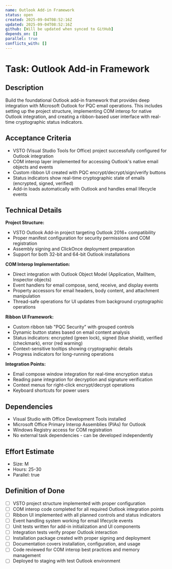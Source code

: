 ```yaml
---
name: Outlook Add-in Framework
status: open
created: 2025-09-04T08:52:16Z
updated: 2025-09-04T08:52:16Z
github: [Will be updated when synced to GitHub]
depends_on: []
parallel: true
conflicts_with: []
---
```


# Task: Outlook Add-in Framework

## Description
Build the foundational Outlook add-in framework that provides deep integration with Microsoft Outlook for PQC email operations. This includes setting up the project structure, implementing COM interop for native Outlook integration, and creating a ribbon-based user interface with real-time cryptographic status indicators.

## Acceptance Criteria
- VSTO (Visual Studio Tools for Office) project successfully configured for Outlook integration
- COM interop layer implemented for accessing Outlook's native email objects and events
- Custom ribbon UI created with PQC encrypt/decrypt/sign/verify buttons
- Status indicators show real-time cryptographic state of emails (encrypted, signed, verified)
- Add-in loads automatically with Outlook and handles email lifecycle events

## Technical Details
**Project Structure:**
- VSTO Outlook Add-in project targeting Outlook 2016+ compatibility
- Proper manifest configuration for security permissions and COM registration
- Assembly signing and ClickOnce deployment preparation
- Support for both 32-bit and 64-bit Outlook installations

**COM Interop Implementation:**
- Direct integration with Outlook Object Model (Application, MailItem, Inspector objects)
- Event handlers for email compose, send, receive, and display events
- Property accessors for email headers, body content, and attachment manipulation
- Thread-safe operations for UI updates from background cryptographic operations

**Ribbon UI Framework:**
- Custom ribbon tab "PQC Security" with grouped controls
- Dynamic button states based on email content analysis
- Status indicators: encrypted (green lock), signed (blue shield), verified (checkmark), error (red warning)
- Context-sensitive tooltips showing cryptographic details
- Progress indicators for long-running operations

**Integration Points:**
- Email compose window integration for real-time encryption status
- Reading pane integration for decryption and signature verification
- Context menus for right-click encrypt/decrypt operations
- Keyboard shortcuts for power users

## Dependencies
- Visual Studio with Office Development Tools installed
- Microsoft Office Primary Interop Assemblies (PIAs) for Outlook
- Windows Registry access for COM registration
- No external task dependencies - can be developed independently

## Effort Estimate
- Size: M
- Hours: 25-30
- Parallel: true

## Definition of Done
- [ ] VSTO project structure implemented with proper configuration
- [ ] COM interop code completed for all required Outlook integration points
- [ ] Ribbon UI implemented with all planned controls and status indicators
- [ ] Event handling system working for email lifecycle events
- [ ] Unit tests written for add-in initialization and UI components
- [ ] Integration tests verify proper Outlook interaction
- [ ] Installation package created with proper signing and deployment
- [ ] Documentation covers installation, configuration, and usage
- [ ] Code reviewed for COM interop best practices and memory management
- [ ] Deployed to staging with test Outlook environment
